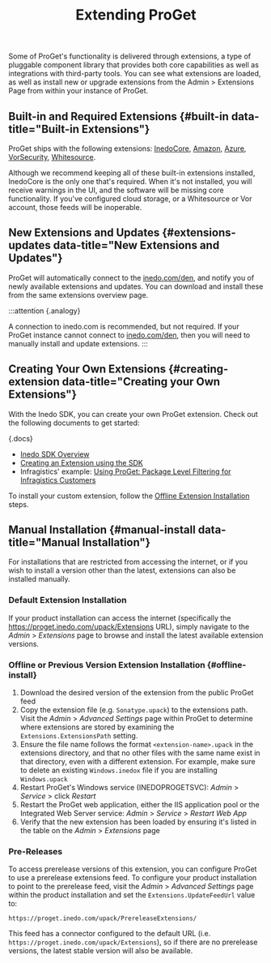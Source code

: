 ﻿---
title: Extending ProGet
sequence: 120
keywords: proget, packages
show-headings-in-nav: true
---

Some of ProGet's functionality is delivered through extensions, a type of pluggable component library that provides both core capabilities as well as integrations with third-party tools. You can see what extensions are loaded, as well as install new or upgrade extensions from the Admin > Extensions Page from within your instance of ProGet.

## Built-in and Required Extensions {#built-in data-title="Built-in Extensions"}

ProGet ships with the following extensions: [InedoCore](/den/proget/inedocore), [Amazon](/den/proget/amazon), [Azure](/den/proget/azure), [VorSecurity](/den/proget/vorsecurity), [Whitesource](/den/proget/whitesource).

Although we recommend keeping all of these built-in extensions installed, InedoCore is the only one that's required. When it's not installed, you will receive warnings in the UI, and the software will be missing core functionality. If you've configured cloud storage, or a Whitesource or Vor account, those feeds will be inoperable.

## New Extensions and Updates {#extensions-updates data-title="New Extensions and Updates"}

ProGet will automatically connect to the [inedo.com/den](/den), and notify you of newly available extensions and updates.  You can download and install these from the same extensions overview page.

:::attention {.analogy}

  A connection to inedo.com is recommended, but not required. If your ProGet instance cannot connect to [inedo.com/den](/den), then you will need to manually install and update extensions.
  :::

## Creating Your Own Extensions {#creating-extension data-title="Creating your Own Extensions"}

With the Inedo SDK, you can create your own ProGet extension. Check out the following documents to get started:

{.docs}
- [Inedo SDK Overview](/docs/various/inedo-sdk/the-sdk)
- [Creating an Extension using the SDK](/docs/various/inedo-sdk/creating)
- Infragistics' example: [Using ProGet: Package Level Filtering for Infragistics Customers](https://www.infragistics.com/community/blogs/b/infragistics/posts/using-project-package-level-filtering-for-infragistics-customers)

To install your custom extension, follow the [Offline Extension Installation](#offline-install) steps.

## Manual Installation {#manual-install data-title="Manual Installation"}

For installations that are restricted from accessing the internet, or if you wish to install a version other than the latest, extensions can also be installed manually.

### Default Extension Installation

If your product installation can access the internet (specifically the https://proget.inedo.com/upack/Extensions URL), simply navigate to the *Admin* > *Extensions* page to browse and install the latest available extension versions.

### Offline or Previous Version Extension Installation {#offline-install}

1. Download the desired version of the extension from the public ProGet feed
2. Copy the extension file (e.g. `Sonatype.upack`) to the extensions path. Visit the *Admin* > *Advanced Settings* page within ProGet to determine where extensions are stored by examining the `Extensions.ExtensionsPath` setting.
3. Ensure the file name follows the format `<extension-name>.upack` in the extensions directory, and that no other files with the same name exist in that directory, even with a different extension. For example, make sure to delete an existing `Windows.inedox` file if you are installing `Windows.upack`
4. Restart ProGet's Windows service (INEDOPROGETSVC): *Admin* > *Service* > click *Restart*
5. Restart the ProGet web application, either the IIS application pool or the Integrated Web Server service: *Admin* > *Service* > *Restart Web App*
6. Verify that the new extension has been loaded by ensuring it's listed in the table on the *Admin* > *Extensions* page

### Pre-Releases

To access prerelease versions of this extension, you can configure ProGet to use a prerelease extensions feed. To configure your product installation to point to the prerelease feed, visit the *Admin* > *Advanced Settings* page within the product installation and set the `Extensions.UpdateFeedUrl` value to:

```
https://proget.inedo.com/upack/PrereleaseExtensions/
```

This feed has a connector configured to the default URL (i.e. `https://proget.inedo.com/upack/Extensions`), so if there are no prerelease versions, the latest stable version will also be available.
